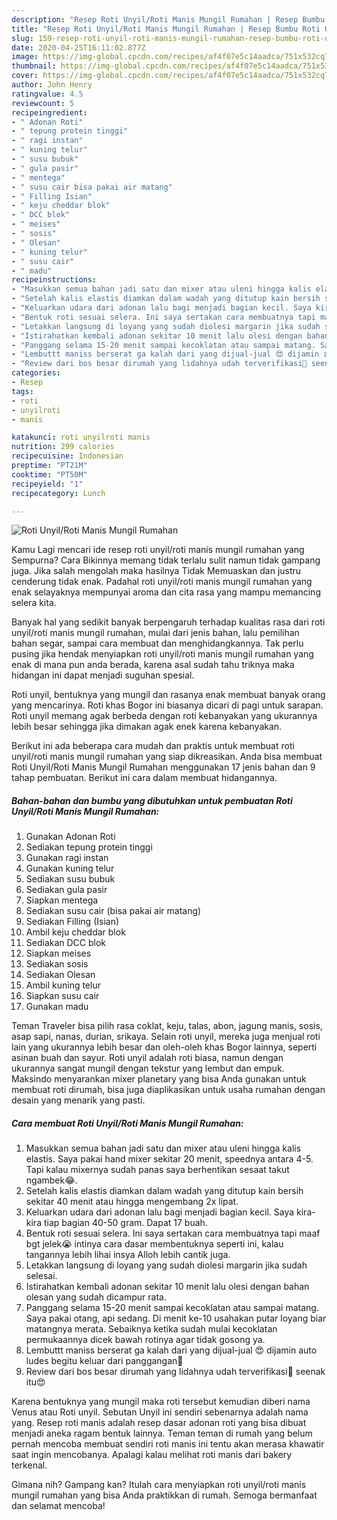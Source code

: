 ```yaml
---
description: "Resep Roti Unyil/Roti Manis Mungil Rumahan | Resep Bumbu Roti Unyil/Roti Manis Mungil Rumahan Yang Enak Dan Lezat"
title: "Resep Roti Unyil/Roti Manis Mungil Rumahan | Resep Bumbu Roti Unyil/Roti Manis Mungil Rumahan Yang Enak Dan Lezat"
slug: 159-resep-roti-unyil-roti-manis-mungil-rumahan-resep-bumbu-roti-unyil-roti-manis-mungil-rumahan-yang-enak-dan-lezat
date: 2020-04-25T16:11:02.877Z
image: https://img-global.cpcdn.com/recipes/af4f07e5c14aadca/751x532cq70/roti-unyilroti-manis-mungil-rumahan-foto-resep-utama.jpg
thumbnail: https://img-global.cpcdn.com/recipes/af4f07e5c14aadca/751x532cq70/roti-unyilroti-manis-mungil-rumahan-foto-resep-utama.jpg
cover: https://img-global.cpcdn.com/recipes/af4f07e5c14aadca/751x532cq70/roti-unyilroti-manis-mungil-rumahan-foto-resep-utama.jpg
author: John Henry
ratingvalue: 4.5
reviewcount: 5
recipeingredient:
- " Adonan Roti"
- " tepung protein tinggi"
- " ragi instan"
- " kuning telur"
- " susu bubuk"
- " gula pasir"
- " mentega"
- " susu cair bisa pakai air matang"
- " Filling Isian"
- " keju cheddar blok"
- " DCC blok"
- " meises"
- " sosis"
- " Olesan"
- " kuning telur"
- " susu cair"
- " madu"
recipeinstructions:
- "Masukkan semua bahan jadi satu dan mixer atau uleni hingga kalis elastis. Saya pakai hand mixer sekitar 20 menit, speednya antara 4-5. Tapi kalau mixernya sudah panas saya berhentikan sesaat takut ngambek😂."
- "Setelah kalis elastis diamkan dalam wadah yang ditutup kain bersih sekitar 40 menit atau hingga mengembang 2x lipat."
- "Keluarkan udara dari adonan lalu bagi menjadi bagian kecil. Saya kira-kira tiap bagian 40-50 gram. Dapat 17 buah."
- "Bentuk roti sesuai selera. Ini saya sertakan cara membuatnya tapi maaf bgt jelek😭 intinya cara dasar membentuknya seperti ini, kalau tangannya lebih lihai insya Alloh lebih cantik juga."
- "Letakkan langsung di loyang yang sudah diolesi margarin jika sudah selesai."
- "Istirahatkan kembali adonan sekitar 10 menit lalu olesi dengan bahan olesan yang sudah dicampur rata."
- "Panggang selama 15-20 menit sampai kecoklatan atau sampai matang. Saya pakai otang, api sedang. Di menit ke-10 usahakan putar loyang biar matangnya merata. Sebaiknya ketika sudah mulai kecoklatan permukaannya dicek bawah rotinya agar tidak gosong ya."
- "Lembuttt maniss berserat ga kalah dari yang dijual-jual 😍 dijamin auto ludes begitu keluar dari panggangan🤤"
- "Review dari bos besar dirumah yang lidahnya udah terverifikasi🤩 seenak itu😍"
categories:
- Resep
tags:
- roti
- unyilroti
- manis

katakunci: roti unyilroti manis 
nutrition: 299 calories
recipecuisine: Indonesian
preptime: "PT21M"
cooktime: "PT50M"
recipeyield: "1"
recipecategory: Lunch

---
```



![Roti Unyil/Roti Manis Mungil Rumahan](https://img-global.cpcdn.com/recipes/af4f07e5c14aadca/751x532cq70/roti-unyilroti-manis-mungil-rumahan-foto-resep-utama.jpg)

Kamu Lagi mencari ide resep roti unyil/roti manis mungil rumahan yang Sempurna? Cara Bikinnya memang tidak terlalu sulit namun tidak gampang juga. Jika salah mengolah maka hasilnya Tidak Memuaskan dan justru cenderung tidak enak. Padahal roti unyil/roti manis mungil rumahan yang enak selayaknya mempunyai aroma dan cita rasa yang mampu memancing selera kita.

Banyak hal yang sedikit banyak berpengaruh terhadap kualitas rasa dari roti unyil/roti manis mungil rumahan, mulai dari jenis bahan, lalu pemilihan bahan segar, sampai cara membuat dan menghidangkannya. Tak perlu pusing jika hendak menyiapkan roti unyil/roti manis mungil rumahan yang enak di mana pun anda berada, karena asal sudah tahu triknya maka hidangan ini dapat menjadi suguhan spesial.

Roti unyil, bentuknya yang mungil dan rasanya enak membuat banyak orang yang mencarinya. Roti khas Bogor ini biasanya dicari di pagi untuk sarapan. Roti unyil memang agak berbeda dengan roti kebanyakan yang ukurannya lebih besar sehingga jika dimakan agak enek karena kebanyakan.


Berikut ini ada beberapa cara mudah dan praktis untuk membuat roti unyil/roti manis mungil rumahan yang siap dikreasikan. Anda bisa membuat Roti Unyil/Roti Manis Mungil Rumahan menggunakan 17 jenis bahan dan 9 tahap pembuatan. Berikut ini cara dalam membuat hidangannya.

<!--inarticleads1-->

##### Bahan-bahan dan bumbu yang dibutuhkan untuk pembuatan Roti Unyil/Roti Manis Mungil Rumahan:

1. Gunakan  Adonan Roti
1. Sediakan  tepung protein tinggi
1. Gunakan  ragi instan
1. Gunakan  kuning telur
1. Sediakan  susu bubuk
1. Sediakan  gula pasir
1. Siapkan  mentega
1. Sediakan  susu cair (bisa pakai air matang)
1. Sediakan  Filling (Isian)
1. Ambil  keju cheddar blok
1. Sediakan  DCC blok
1. Siapkan  meises
1. Sediakan  sosis
1. Sediakan  Olesan
1. Ambil  kuning telur
1. Siapkan  susu cair
1. Gunakan  madu


Teman Traveler bisa pilih rasa coklat, keju, talas, abon, jagung manis, sosis, asap sapi, nanas, durian, srikaya. Selain roti unyil, mereka juga menjual roti lain yang ukurannya lebih besar dan oleh-oleh khas Bogor lainnya, seperti asinan buah dan sayur. Roti unyil adalah roti biasa, namun dengan ukurannya sangat mungil dengan tekstur yang lembut dan empuk. Maksindo menyarankan mixer planetary yang bisa Anda gunakan untuk membuat roti dirumah, bisa juga diaplikasikan untuk usaha rumahan dengan desain yang menarik yang pasti. 

<!--inarticleads2-->

##### Cara membuat Roti Unyil/Roti Manis Mungil Rumahan:

1. Masukkan semua bahan jadi satu dan mixer atau uleni hingga kalis elastis. Saya pakai hand mixer sekitar 20 menit, speednya antara 4-5. Tapi kalau mixernya sudah panas saya berhentikan sesaat takut ngambek😂.
1. Setelah kalis elastis diamkan dalam wadah yang ditutup kain bersih sekitar 40 menit atau hingga mengembang 2x lipat.
1. Keluarkan udara dari adonan lalu bagi menjadi bagian kecil. Saya kira-kira tiap bagian 40-50 gram. Dapat 17 buah.
1. Bentuk roti sesuai selera. Ini saya sertakan cara membuatnya tapi maaf bgt jelek😭 intinya cara dasar membentuknya seperti ini, kalau tangannya lebih lihai insya Alloh lebih cantik juga.
1. Letakkan langsung di loyang yang sudah diolesi margarin jika sudah selesai.
1. Istirahatkan kembali adonan sekitar 10 menit lalu olesi dengan bahan olesan yang sudah dicampur rata.
1. Panggang selama 15-20 menit sampai kecoklatan atau sampai matang. Saya pakai otang, api sedang. Di menit ke-10 usahakan putar loyang biar matangnya merata. Sebaiknya ketika sudah mulai kecoklatan permukaannya dicek bawah rotinya agar tidak gosong ya.
1. Lembuttt maniss berserat ga kalah dari yang dijual-jual 😍 dijamin auto ludes begitu keluar dari panggangan🤤
1. Review dari bos besar dirumah yang lidahnya udah terverifikasi🤩 seenak itu😍


Karena bentuknya yang mungil maka roti tersebut kemudian diberi nama Venus atau Roti unyil. Sebutan Unyil ini sendiri sebenarnya adalah nama yang. Resep roti manis adalah resep dasar adonan roti yang bisa dibuat menjadi aneka ragam bentuk lainnya. Teman teman di rumah yang belum pernah mencoba membuat sendiri roti manis ini tentu akan merasa khawatir saat ingin mencobanya. Apalagi kalau melihat roti manis dari bakery terkenal. 

Gimana nih? Gampang kan? Itulah cara menyiapkan roti unyil/roti manis mungil rumahan yang bisa Anda praktikkan di rumah. Semoga bermanfaat dan selamat mencoba!
